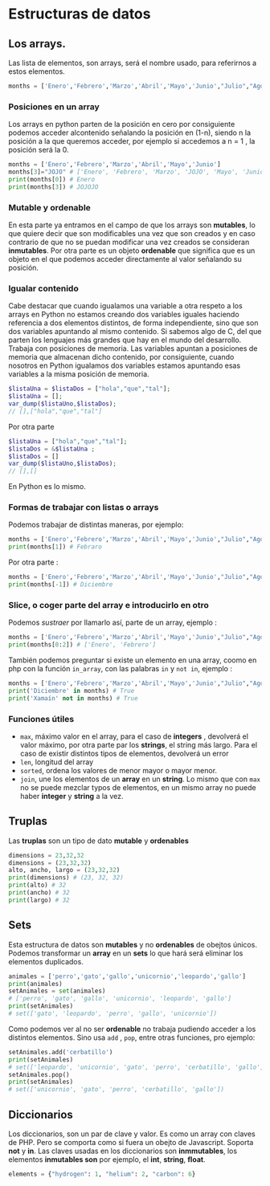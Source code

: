 # Estructuras de datos
## Los arrays. 
Las lista de elementos, son arrays, será el nombre usado, para referirnos a
estos elementos. 
```python
months = ['Enero','Febrero','Marzo','Abril','Mayo','Junio',"Julio","Agosto","Octubre","Septiembre","Noviembre","Diciembre"]
```
### Posiciones en un array
Los arrays en python parten de la posición en cero por consiguiente podemos 
acceder alcontenido señalando la posición en (1-n), siendo n la posición a la 
que queremos acceder, por ejemplo si accedemos a n = 1 , la posición será la 0.
```python
months = ['Enero','Febrero','Marzo','Abril','Mayo','Junio']
months[3]="JOJO" # ['Enero', 'Febrero', 'Marzo', 'JOJO', 'Mayo', 'Junio']
print(months[0]) # Enero
print(months[3]) # JOJOJO
```
### Mutable y ordenable
En esta parte ya entramos en el campo de que los arrays son **mutables**, lo 
que quiere decir que son modificables una vez que son creados y en caso 
contrario de que no se puedan modificar una vez creados se consideran
 **inmutables**. 
Por otra parte es un objeto **ordenable** que significa que es un objeto en el que
podemos acceder directamente al valor señalando su posición.

### Igualar contenido
Cabe destacar que cuando igualamos una variable a otra respeto a los arrays en 
Python no estamos creando dos variables iguales haciendo referencia a dos 
elementos distintos, de forma independiente, sino que son dos variables 
apuntando al mismo contenido.
Si sabemos algo de C, del que parten los lenguajes más grandes que hay en el 
mundo del desarrollo. Trabaja con posiciones de memoria. Las variables 
apuntan a posiciones de memoria que almacenan dicho contenido, por 
consiguiente, cuando nosotros en Python igualamos dos variables estamos 
apuntando esas variables a la misma posición de memoria.
```PHP
$listaUna = $listaDos = ["hola","que","tal"];
$listaUna = [];
var_dump($listaUno,$listaDos);
// [],["hola","que","tal"]
```
Por otra parte
```PHP
$listaUna = ["hola","que","tal"];
$listaDos = &$listaUna ; 
$listaDos = []
var_dump($listaUno,$listaDos);
// [],[]
```
En Python es lo mismo.

### Formas de trabajar con listas o arrays
Podemos trabajar de distintas maneras, por ejemplo: 
```python
months = ['Enero','Febrero','Marzo','Abril','Mayo','Junio',"Julio","Agosto","Octubre","Septiembre","Noviembre","Diciembre"]
print(months[1]) # Febraro
```
Por otra parte : 
```python
months = ['Enero','Febrero','Marzo','Abril','Mayo','Junio',"Julio","Agosto","Octubre","Septiembre","Noviembre","Diciembre"]
print(months[-1]) # Diciembre
```
### Slice, o coger parte del array e introducirlo en otro
Podemos *sustraer* por llamarlo así, parte de un array, ejemplo : 
```python
months = ['Enero','Febrero','Marzo','Abril','Mayo','Junio',"Julio","Agosto","Octubre","Septiembre","Noviembre","Diciembre"]
print(months[0:2]) # ['Enero', 'Febrero']
```
También podemos preguntar si existe un elemento en una array, coomo en php con
la función `in_array`, con las palabras `in` y `not in`, ejemplo :
```python
months = ['Enero','Febrero','Marzo','Abril','Mayo','Junio',"Julio","Agosto","Octubre","Septiembre","Noviembre","Diciembre"]
print('Diciembre' in months) # True
print('Xamaín' not in months) # True
```

### Funciones útiles
* `max`, máximo valor en el array, para el caso de **integers** , devolverá el valor máximo, por otra parte par los **strings**, el string más largo. Para el caso de existir distintos tipos de elementos, devolverá un error
* `len`, longitud del array
* `sorted`, ordena los valores de menor mayor o mayor menor.
* `join`, une los elementos de un **array** en un **string**. Lo mismo que con `max` no se puede mezclar typos de elementos, en un mismo array no puede haber **integer** y **string** a la vez.

## Truplas

Las **truplas** son un tipo de dato **mutable** y **ordenables**

```python
dimensions = 23,32,32
dimensions = (23,32,32)
alto, ancho, largo = (23,32,32)
print(dimensions) # (23, 32, 32)
print(alto) # 32
print(ancho) # 32
print(largo) # 32
```

## Sets

Esta estructura de datos son **mutables** y no **ordenables** de obejtos únicos. Podemos transformar un **array** en un **sets** lo que hará será eliminar los elementos duplicados.
```python
animales = ['perro','gato','gallo','unicornio','leopardo','gallo']
print(animales)
setAnimales = set(animales) 
# ['perro', 'gato', 'gallo', 'unicornio', 'leopardo', 'gallo']
print(setAnimales) 
# set(['gato', 'leopardo', 'perro', 'gallo', 'unicornio'])
```
Como podemos ver al no ser **ordenable** no trabaja pudiendo acceder a los 
distintos elementos. Sino usa `add` , `pop`, entre otras funciones, pro ejemplo:
```python
setAnimales.add('cerbatillo')
print(setAnimales)
# set(['leopardo', 'unicornio', 'gato', 'perro', 'cerbatillo', 'gallo'])
setAnimales.pop()
print(setAnimales)
# set(['unicornio', 'gato', 'perro', 'cerbatillo', 'gallo'])
```

## Diccionarios

Los diccionarios, son un par de clave y valor. Es como un array con claves de PHP.
Pero se comporta como si fuera un obejto de Javascript. Soporta **not** y **in**. 
Las claves usadas en los diccionarios son **inmmutables**, los elementos
 **inmutables son** por ejemplo, el **int**, **string**, **float**.

```python
elements = {"hydrogen": 1, "helium": 2, "carbon": 6}
```

